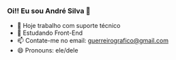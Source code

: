 ### Oi!! Eu sou André Silva 👋

- 🔭 Hoje trabalho com suporte técnico
- 🌱 Estudando Front-End
- 📫 Contate-me no email: guerreirografico@gmail.com
- 😄 Pronouns: ele/dele
